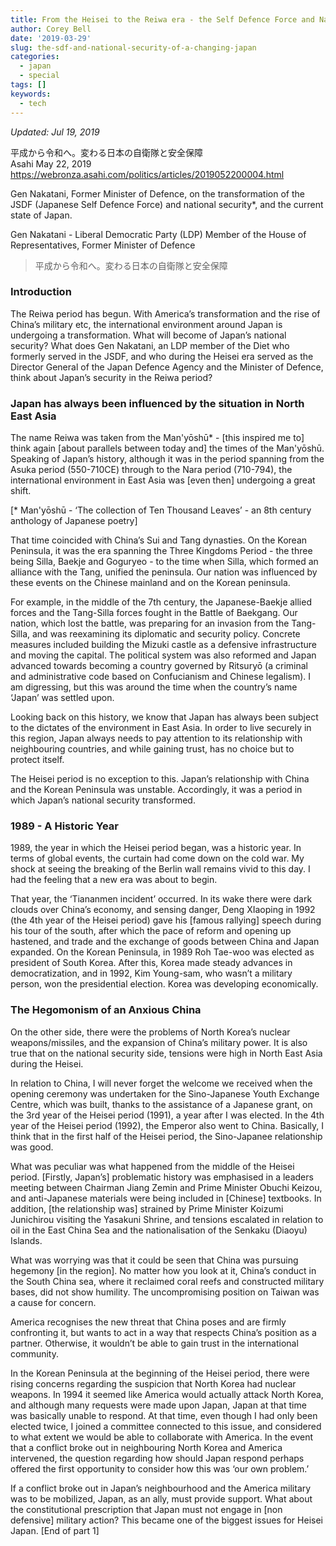 ```yaml
---
title: From the Heisei to the Reiwa era - the Self Defence Force and National Security of a Changing Japan
author: Corey Bell
date: '2019-03-29'
slug: the-sdf-and-national-security-of-a-changing-japan
categories:
  - japan
  - special
tags: []
keywords:
  - tech
---
```


*Updated: Jul 19, 2019*

平成から令和へ。変わる日本の自衛隊と安全保障\
Asahi May 22, 2019\
https://webronza.asahi.com/politics/articles/2019052200004.html

Gen Nakatani, Former Minister of Defence, on the transformation of the JSDF (Japanese Self Defence Force) and national security*, and the current state of Japan.

Gen Nakatani - Liberal Democratic Party (LDP) Member of the House of Representatives, Former Minister of Defence

> 平成から令和へ。変わる日本の自衛隊と安全保障

### Introduction

The Reiwa period has begun. With America’s transformation and the rise of China’s military etc, the international environment around Japan is undergoing a transformation. What will become of Japan’s national security? What does Gen Nakatani, an LDP member of the Diet who formerly served in the JSDF, and who during the Heisei era served as the Director General of the Japan Defence Agency and the Minister of Defence, think about Japan’s security in the Reiwa period?      

### Japan has always been influenced by the situation in North East Asia

The name Reiwa was taken from the Man'yōshū* - [this inspired me to] think again [about parallels between today and] the times of the Man'yōshū. Speaking of Japan’s history, although it was in the period spanning from the Asuka period (550-710CE) through to the Nara period (710-794), the international environment in East Asia was [even then] undergoing a great shift.     

[* Man'yōshū - ‘The collection of Ten Thousand Leaves’ - an 8th century anthology of Japanese poetry]

That time coincided with China’s Sui and Tang dynasties. On the Korean Peninsula, it was the era spanning the Three Kingdoms Period - the three being Silla, Baekje and Goguryeo - to the time when Silla, which formed an alliance with the Tang, unified the peninsula. Our nation was influenced by these events on the Chinese mainland and on the Korean peninsula.    

For example, in the middle of the 7th century, the Japanese-Baekje allied forces and the Tang-Silla forces fought in the Battle of Baekgang. Our nation, which lost the battle, was preparing for an invasion from the Tang-Silla, and was reexamining its diplomatic and security policy. Concrete measures included building the Mizuki castle as a defensive infrastructure and moving the capital. The political system was also reformed and Japan advanced towards becoming a country governed by Ritsuryō (a criminal and administrative code based on Confucianism and Chinese legalism). I am digressing, but this was around the time when the country’s name ‘Japan’ was settled upon.      

Looking back on this history, we know that Japan has always been subject to the dictates of the environment in East Asia. In order to live securely in this region, Japan always needs to pay attention to its relationship with neighbouring countries, and while gaining trust, has no choice but to protect itself.    

The Heisei period is no exception to this. Japan’s relationship with China and the Korean Peninsula was unstable. Accordingly, it was a period in which Japan’s national security transformed.

### 1989 - A Historic Year

1989, the year in which the Heisei period began, was a historic year. In terms of global events, the curtain had come down on the cold war. My shock at seeing the breaking of the Berlin wall remains vivid to this day. I had the feeling that a new era was about to begin.  

That year, the ‘Tiananmen incident’ occurred. In its wake there were dark clouds over China’s economy, and sensing danger, Deng XIaoping in 1992 (the 4th year of the Heisei period) gave his [famous rallying] speech during his tour of the south, after which the pace of reform and opening up hastened, and trade and the exchange of goods between China and Japan expanded. On the Korean Peninsula, in 1989 Roh Tae-woo was elected as president of South Korea. After this, Korea made steady advances in democratization, and in 1992, Kim Young-sam, who wasn’t a military person, won the presidential election. Korea was developing economically.

### The Hegomonism of an Anxious China

On the other side, there were the problems of North Korea’s nuclear weapons/missiles, and the expansion of China’s military power. It is also true that on the national security side, tensions were high in North East Asia during the Heisei.   

In relation to China, I will never forget the welcome we received when the opening ceremony was undertaken for the Sino-Japanese Youth Exchange Centre, which was built, thanks to the assistance of a Japanese grant, on the 3rd year of the Heisei period (1991), a year after I was elected. In the 4th year of the Heisei period (1992), the Emperor also went to China. Basically, I think that in the first half of the Heisei period, the Sino-Japanee relationship was good.      

What was peculiar was what happened from the middle of the Heisei period.  [Firstly, Japan’s] problematic history was emphasised in a leaders meeting between Chairman Jiang Zemin and Prime Minister Obuchi Keizou, and anti-Japanese materials were being included in [Chinese] textbooks. In addition, [the relationship was] strained by Prime Minister Koizumi Junichirou visiting the Yasakuni Shrine, and tensions escalated in relation to oil in the East China Sea and the nationalisation of the Senkaku (Diaoyu) Islands.  

What was worrying was that it could be seen that China was pursuing hegemony [in the region]. No matter how you look at it, China’s conduct in the South China sea, where it reclaimed coral reefs and constructed military bases, did not show humility. The uncompromising position on Taiwan was a cause for concern. 

America recognises the new threat that China poses and are firmly confronting it, but wants to act in a way that respects China’s position as a partner. Otherwise, it wouldn’t be able to gain trust in the international community.  

In the Korean Peninsula at the beginning of the Heisei period, there were rising concerns regarding the suspicion that North Korea had nuclear weapons. In 1994 it seemed like America would actually attack North Korea, and although many requests were made upon Japan, Japan at that time was basically unable to respond. At that time, even though I had only been elected twice, I joined a committee connected to this issue, and considered to what extent we would be able to collaborate with America. In the event that a conflict broke out in neighbouring North Korea and America intervened, the question regarding how should Japan respond perhaps offered the first opportunity to consider how this was ‘our own problem.’         

If a conflict broke out in Japan’s neighbourhood and the America military was to be mobilized, Japan, as an ally, must provide support. What about the constitutional prescription that Japan must not engage in [non defensive] military action? This became one of the biggest issues for Heisei Japan. [End of part 1]
